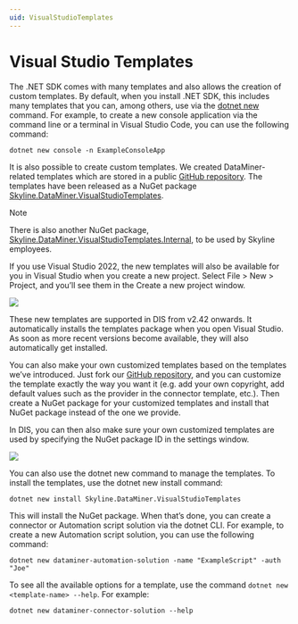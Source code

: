 ```yaml
---
uid: VisualStudioTemplates
---
```


# Visual Studio Templates

The .NET SDK comes with many templates and also allows the creation of custom templates. By default, when you install .NET SDK, this includes many templates that you can, among others, use via the [dotnet new](https://learn.microsoft.com/en-us/dotnet/core/tools/dotnet-new) command. For example, to create a new console application via the command line or a terminal in Visual Studio Code, you can use the following command:

```dotnetcli
dotnet new console -n ExampleConsoleApp
```

It is also possible to create custom templates. We created DataMiner-related templates which are stored in a public [GitHub repository](https://github.com/SkylineCommunications/Skyline.DataMiner.VisualStudioTemplates). The templates have been released as a NuGet package [Skyline.DataMiner.VisualStudioTemplates](https://www.nuget.org/packages/Skyline.DataMiner.VisualStudioTemplates).

> [!NOTE]
> There is also another NuGet package, [Skyline.DataMiner.VisualStudioTemplates.Internal](https://www.nuget.org/packages/Skyline.DataMiner.VisualStudioTemplates.Internal), to be used by Skyline employees.

If you use Visual Studio 2022, the new templates will also be available for you in Visual Studio when you create a new project. Select File > New > Project, and you’ll see them in the Create a new project window.

![](~/develop/images/VisualStudioTemplates1.png)

These new templates are supported in DIS from v2.42 onwards. It automatically installs the templates package when you open Visual Studio. As soon as more recent versions become available, they will also automatically get installed.

You can also make your own customized templates based on the templates we’ve introduced. Just fork our [GitHub repository](https://github.com/SkylineCommunications/Skyline.DataMiner.VisualStudioTemplates), and you can customize the template exactly the way you want it (e.g. add your own copyright, add default values such as the provider in the connector template, etc.). Then create a NuGet package for your customized templates and install that NuGet package instead of the one we provide.

In DIS, you can then also make sure your own customized templates are used by specifying the NuGet package ID in the settings window.

![](~/develop/images/VisualStudioTemplates2.png)

You can also use the dotnet new command to manage the templates.  To install the templates, use the dotnet new install command:

```dotnetcli
dotnet new install Skyline.DataMiner.VisualStudioTemplates
```

This will install the NuGet package. When that’s done, you can create a connector or Automation script solution via the dotnet CLI. For example, to create a new Automation script solution, you can use the following command:

```dotnetcli
dotnet new dataminer-automation-solution -name "ExampleScript" -auth "Joe"
```

To see all the available options for a template, use the command `dotnet new <template-name> --help`. For example:

```dotnetcli
dotnet new dataminer-connector-solution --help
```
